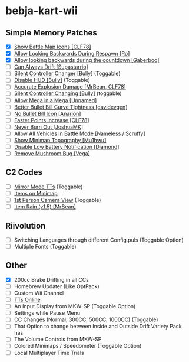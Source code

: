 # bebja-kart-wii
## Simple Memory Patches
- [x] [Show Battle Map Icons [CLF78]](https://mariokartwii.com/showthread.php?tid=1840)
- [x] [Allow Looking Backwards During Respawn [Ro]](https://mariokartwii.com/showthread.php?tid=2128)
- [x] [Allow looking backwards during the countdown [Gaberboo]](https://mariokartwii.com/showthread.php?tid=2109)
- [ ] [Can Always Drift [Supastarrio]](https://mariokartwii.com/showthread.php?tid=214) 
- [ ] [Silent Controller Changer [Bully]](https://mariokartwii.com/showthread.php?tid=164) (Toggable)
- [ ] [Disable HUD [Bully]](https://mariokartwii.com/showthread.php?tid=60) (Toggable)
- [ ] [Accurate Explosion Damage [MrBean, CLF78]](https://mariokartwii.com/showthread.php?tid=1857)
- [ ] [Silent Controller Changing [Bully]](https://mariokartwii.com/showthread.php?tid=164) (toggable)
- [ ] [Allow Mega in a Mega [Unnamed]](https://mariokartwii.com/showthread.php?tid=1939)
- [ ] [Better Bullet Bill Curve Tightness [davidevgen]](https://mariokartwii.com/showthread.php?tid=196)
- [ ] [No Bullet Bill Icon [Anarion]](https://mariokartwii.com/showthread.php?tid=170)
- [ ] [Faster Points Increase [CLF78]](https://mariokartwii.com/showthread.php?tid=1858)
- [ ] [Never Burn Out [JoshuaMK]](https://mariokartwii.com/showthread.php?tid=1367)
- [ ] [Allow All Vehicles in Battle Mode [Nameless / Scruffy]](https://mariokartwii.com/showthread.php?tid=2081)
- [ ] [Show Minimap Topography [Mu1hwu]](https://mariokartwii.com/showthread.php?tid=2066)
- [ ] [Disable Low Battery Notification [Diamond]](https://mariokartwii.com/showthread.php?tid=1645)
- [ ] [Remove Mushroom Bug [Vega]](https://mariokartwii.com/showthread.php?tid=909)

## C2 Codes
- [ ] [Mirror Mode TTs](https://mariokartwii.com/showthread.php?tid=1981) (Toggable)
- [ ] [Items on Minimap](https://mariokartwii.com/showthread.php?tid=1896)
- [ ] [1st Person Camera View](https://mariokartwii.com/showthread.php?tid=1331) (Toggable)
- [ ] [Item Rain (v1.5) [MrBean]](https://mariokartwii.com/showthread.php?tid=396)

## Riivolution
- [ ] Switching Languages through different Config.puls (Toggable Option)
- [ ] Multiple Fonts (Toggable)

## Other
- [x] 200cc Brake Drifting in all CCs
- [ ] Homebrew Updater (Like OptPack)
- [ ] Custom Wii Channel
- [ ] [TTs Online](https://wiki.tockdom.com/wiki/TTs_Online)
- [ ] An Input Display from MKW-SP (Toggable Option)
- [ ] Settings while Pause Menu
- [ ] CC Changes (Normal, 300CC, 500CC, 1000CC) (Toggable)
- [ ] That Option to change between Inside and Outside Drift Variety Pack has
- [ ] The Volume Controls from MKW-SP
- [ ] Colored Minimaps / Speedometer (Toggable Option)
- [ ] Local Multiplayer Time Trials
